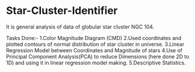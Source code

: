 # Star-Cluster-Identifier

It is general analysis of data of globular star cluster NGC 104.

Tasks Done:- 
1.Color Magnitude Diagram (CMD)
2.Used coordinates and plotted contours of normal distribution of star cluster in universe.
3.Linear Regression Model between Coordinates and Magnitude of stars
4.Use of Principal Component Analysis(PCA) to reduce Dimensions (here done 2D to 1D) and using it in linear regression model making.
5.Descriptive Statistics.
